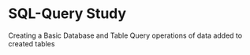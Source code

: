 # SQL-Query Study
Creating a Basic Database and Table
Query operations of data added to created tables
